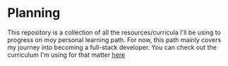 # Planning

This repository is a collection of all the resources/curricula I'll be using to progress on moy personal learning path.
For now, this path mainly covers my journey into becoming a full-stack developer. You can check out the curriculum I'm using
for that matter [here](https://github.com/gpfaucher/planning/blob/master/curricula/JS%20Dev.md)
